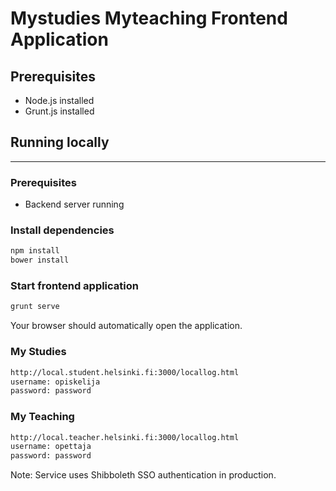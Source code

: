# Mystudies Myteaching Frontend Application

## Prerequisites
 - Node.js installed
 - Grunt.js installed


## Running locally
---------------

### Prerequisites
 - Backend server running 


### Install dependencies
```sh
npm install
bower install
```

### Start frontend application
```sh
grunt serve
```
Your browser should automatically open the application.

### My Studies
```sh
http://local.student.helsinki.fi:3000/locallog.html
username: opiskelija
password: password
```

### My Teaching
```sh
http://local.teacher.helsinki.fi:3000/locallog.html
username: opettaja
password: password
```

Note: Service uses Shibboleth SSO authentication in production.